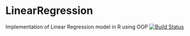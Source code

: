 # LinearRegression
Implementation of Linear Regression model in R using OOP
[![Build Status](https://travis-ci.org/muh-faizan-khalid/LinearRegression.svg?branch=master)](https://travis-ci.org/muh-faizan-khalid/LinearRegression)
